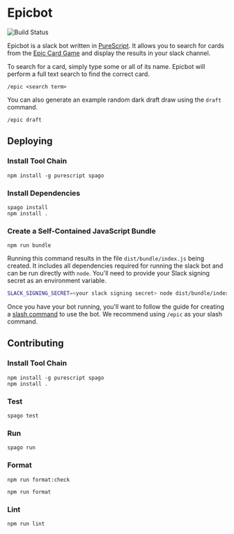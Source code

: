 # Epicbot

![Build
Status](https://github.com/drewolson/epicbot/actions/workflows/test.yml/badge.svg?branch=master)


Epicbot is a slack bot written in [PureScript](http://www.purescript.org/). It
allows you to search for cards from the [Epic Card
Game](https://www.epiccardgame.com/) and display the results in your slack
channel.

To search for a card, simply type some or all of its name. Epicbot will perform
a full text search to find the correct card.

```text
/epic <search term>
```

You can also generate an example random dark draft draw using the `draft`
command.

```text
/epic draft
```

## Deploying

### Install Tool Chain

```text
npm install -g purescript spago
```

### Install Dependencies

```text
spago install
npm install .
```

### Create a Self-Contained JavaScript Bundle

```text
npm run bundle
```

Running this command results in the file `dist/bundle/index.js` being created.
It includes all dependencies required for running the slack bot and can be run
directly with `node`. You'll need to provide your Slack signing secret as an
environment variable.

```bash
SLACK_SIGNING_SECRET=<your slack signing secret> node dist/bundle/index.js
```

Once you have your bot running, you'll want to follow the guide for creating a
[slash command](https://api.slack.com/interactivity/slash-commands) to use the
bot. We recommend using `/epic` as your slash command.

## Contributing

### Install Tool Chain

```text
npm install -g purescript spago
npm install .
```

### Test

```text
spago test
```

### Run

```text
spago run
```

### Format

```text
npm run format:check
```

```text
npm run format
```

### Lint

```text
npm run lint
```
